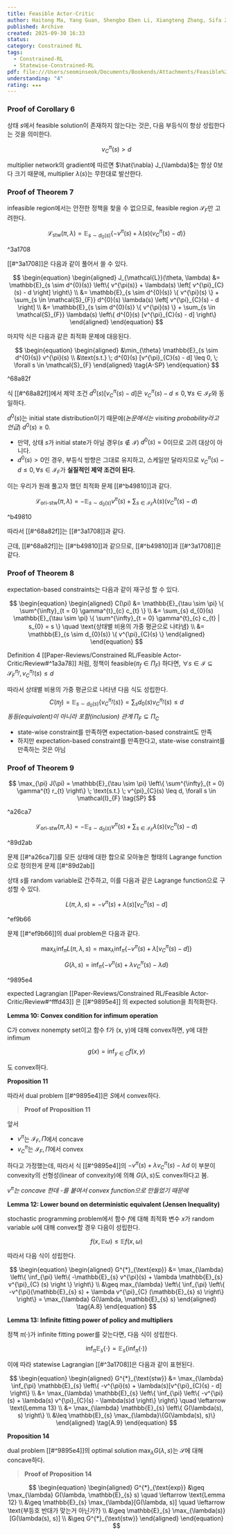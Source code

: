 ```yaml
---
title: Feasible Actor-Critic
author: Haitong Ma, Yang Guan, Shengbo Eben Li, Xiangteng Zhang, Sifa Zheng, Jianyu Chen
published: Archive
created: 2025-09-30 16:33
status:
category: Constrained RL
tags:
  - Constrained-RL
  - Statewise-Constrained-RL
pdf: file:///Users/seominseok/Documents/Bookends/Attachments/Feasible%20Actor-Critic.pdf
understanding: "4"
rating: ★★★
---
```

### Proof of Corollary 6

상태 $s$에서 feasible solution이 존재하지 않는다는 것은, 다음 부등식이 항상 성립한다는 것을 의미한다.

$$
v^{\pi}_{C}(s) > d
$$

multiplier network의 gradient에 따르면 $\hat{\nabla} J_{\lambda}$는 항상 0보다 크기 때문에, multiplier $\lambda(s)$는 무한대로 발산한다.


### Proof of Theorem 7

infeasible region에서는 안전한 정책을 찾을 수 없으므로, feasible region $\mathcal{S}_{F}$만 고려한다.

$$
\mathcal{L}_{\text{stw}}(\pi, \lambda) = \mathbb{E}_{s \sim d_{0}(s)} \{ -v^{\pi}(s) + \lambda(s) (v^{\pi}_{C}(s) - d) \} \tag{SL}
$$

^3a1708

[[#^3a1708]]은 다음과 같이 풀어서 쓸 수 있다.

$$
\begin{equation}
	\begin{aligned}
		J_{\mathcal{L}}(\theta, \lambda) 
		&= \mathbb{E}_{s \sim d^{0}(s)} \left\{ v^{\pi(s)} + \lambda(s) \left[ v^{\pi}_{C}(s) - d \right] \right\} \\
		&= \mathbb{E}_{s \sim d^{0}(s)} \{ v^{\pi}(s) \} + \sum_{s \in \mathcal{S}_{F}} d^{0}(s) \lambda(s) \left[ v^{\pi}_{C}(s) - d \right] \\
		&= \mathbb{E}_{s \sim d^{0}(s)} \{ v^{\pi}(s) \} + \sum_{s \in \mathcal{S}_{F}} \lambda(s) \left\{ d^{0}(s) [v^{\pi}_{C}(s) - d] \right\}
	\end{aligned}
\end{equation}
$$

마지막 식은 다음과 같은 최적화 문제에 대응된다.

$$
\begin{equation}
	\begin{aligned}
		&\min_{\theta} \mathbb{E}_{s \sim d^{0}(s)} v^{\pi}(s) \\
		&\text{s.t.} \; d^{0}(s) [v^{\pi}_{C}(s) - d] \leq 0, \; \forall s \in \mathcal{S}_{F}
	\end{aligned}
	\tag{A-SP}
\end{equation} 
$$

^68a82f

식 [[#^68a82f]]에서 제약 조건 $d^{0}(s) [v^{\pi}_{C}(s) - d]$은 $v^{\pi}_{C}(s) - d \leq 0, \forall s \in \mathcal{I}_{F}$와 동일하다.

$d^{0}(s)$는 initial state distribution이기 때문에(*논문에서는 visiting probability라고 언급*) $d^{0}(s) \geq 0$.

- 만약, 상태 $s$가 initial state가 아닐 경우($s \notin \mathcal{I}$) $d^{0}(s) = 0$이므로 고려 대상이 아니다.
- $d^{0}(s) > 0$인 경우, 부등식 방향은 그대로 유지하고, 스케일만 달라지므로 $v^{\pi}_{C}(s) - d \leq 0, \forall s \in \mathcal{I}_{F}$가 **실질적인 제약 조건이 된다.**

이는 우리가 원래 풀고자 했던 최적화 문제 [[#^b49810]]과 같다.

$$
\mathcal{L}_{\text{ori-stw}}(\pi, \lambda) = - \mathbb{E}_{s \sim d_{0}(s)} v^{\pi}(s) + \sum_{s \in \mathcal{I}_{F}} \lambda(s) \left(v^{\pi}_{C}(s) - d \right) \tag{O-SL}
$$

^b49810


따라서 [[#^68a82f]]는 [[#^3a1708]]과 같다.

근데, [[#^68a82f]]는 [[#^b49810]]과 같으므로, [[#^b49810]]과 [[#^3a1708]]은 같다.


### Proof of Theorem 8

expectation-based constraints는 다음과 같이 재구성 할 수 있다.

$$
\begin{equation}
	\begin{aligned}
		C(\pi) 
		&= \mathbb{E}_{\tau \sim \pi} \{ \sum^{\infty}_{t = 0} \gamma^{t}_{c} c_{t} \} \\
		&= \sum_{s} d_{0}(s) \mathbb{E}_{\tau \sim \pi} \{ \sum^{\infty}_{t = 0} \gamma^{t}_{c} c_{t} | s_{0} = s \} \quad \text{상태별 비용의 가중 평균으로 나타냄} \\
		&= \mathbb{E}_{s \sim d_{0}(s)} \{ v^{\pi}_{C}(s) \}
	\end{aligned}
\end{equation}
$$

Definition 4 [[Paper-Reviews/Constrained RL/Feasible Actor-Critic/Review#^1a3a78]] 처럼, 정책이 feasible($\pi_{f} \in \Pi_{F}$) 하다면, $\forall s \in \mathcal{I} \subseteq \mathcal{S}^{\pi_{f}}_{F}, v^{{\pi}_{f}}_{C}(s) \leq d$

따라서 상태별 비용의 가중 평균으로 나타낸 다음 식도 성립한다.
$$
C(\pi_{f}) = \mathbb{E}_{s \sim d_{0}(s)} \{ v^{{\pi}_{f}}_{C}(s) \} = \sum_{s} d_{0}(s) v^{{\pi}_{f}}_{C}(s) \leq d
$$
*동등(equivalent)이 아니라 포함(inclusion) 관계*  $\Pi_{F} \subseteq \Pi_{C}$

- state-wise constraint를 만족하면 expectation-based constraint도 만족
- 하지만 expectation-based constraint를 만족한다고, state-wise constraint를 만족하는 것은 아님


### Proof of Theorem 9

$$
\max_{\pi} J(\pi) = \mathbb{E}_{\tau \sim \pi} \left\{ \sum^{\infty}_{t = 0} \gamma^{t} r_{t} \right\} \; \text{s.t.} \; v^{pi}_{C}(s) \leq d, \forall s \in \mathcal{I}_{F} \tag{SP}
$$

^a26ca7

$$
\mathcal{L}_{\text{ori-stw}}(\pi, \lambda) = - \mathbb{E}_{s \sim d_{0}(s)} v^{\pi}(s) + \sum_{s \in \mathcal{I}_{F}} \lambda(s) \left(v^{\pi}_{C}(s) - d \right) \tag{O-SL}
$$

^89d2ab


문제 [[#^a26ca7]]를 모든 상태에 대한 합으로 모아놓은 형태의 Lagrange function으로 정의한게 문제 [[#^89d2ab]]

상태 $s$를 random variable로 간주하고, 이를 다음과 같은 Lagrange function으로 구성할 수 있다.

$$
L(\pi, \lambda, s) = -v^{\pi}(s) + \lambda(s)[v^{\pi}_{C}(s) - d] \tag{A.1}
$$

^ef9b66

문제 [[#^ef9b66]]의  dual problem은 다음과 같다.

$$
\max_{\lambda} \inf_{\pi} L(\pi, \lambda, s) = \max_{\lambda} \inf_{\pi} \left\{ -v^{\pi}(s) + \lambda[v^{\pi}_{C}(s) - d] \right\} \tag{A.2}
$$

$$
G(\lambda, s) = \inf_{\pi} \left\{ -v^{\pi}(s) + \lambda v^{\pi}_{C}(s) - \lambda d \right\} \tag{A.3, A.5}
$$

^9895e4

expected Lagrangian [[Paper-Reviews/Constrained RL/Feasible Actor-Critic/Review#^fffd43]] 은 [[#^9895e4]] 의 expected solution을 최적화한다.


**Lemma 10: Convex condition for infimum operation**

C가 convex nonempty set이고 함수 f가 (x, y)에 대해 convex하면, y에 대한 infimum

$$
g(x) = \inf_{y \in C} f(x, y) \tag{A.4}
$$

도 convex하다.

**Proposition 11**

따라서 dual problem [[#^9895e4]]은 $S$에서 convex하다.

> **Proof of Proposition 11**

앞서 

- $v^{\pi}$는 $\mathcal{I}_{F}, \Pi$에서 concave
- $v^{\pi}_{C}$는 $\mathcal{I}_{F}, \Pi$에서 convex

하다고 가정했는데, 따라서 식 [[#^9895e4]]의 $-v^{\pi}(s) + \lambda v^{\pi}_{C}(s) - \lambda d$ 이 부분이 convexity의 선형성(linear of convexity)에 의해 $G(\lambda, s)$도 convex하다고 봄.

*$v^{\pi}$는 concave 한데 -를 붙여서 convex function으로 만들었기 때문에*


**Lemma 12: Lower bound on deterministic equivalent (Jensen Inequality)**

stochastic programming problem에서 함수 $f$에 대해 최적화 변수 $x$가 random variable $\omega$에 대해 convex할 경우 다음이 성립한다.

$$
f(x, \mathbb{E} \omega) \leq \mathbb{E} f(x, \omega) \tag{A.6}
$$

따라서 다음 식이 성립한다.

$$
\begin{equation}
	\begin{aligned}
			G^{*}_{\text{exp}} 
			&= \max_{\lambda} \left\{ \inf_{\pi} \left\{ -\mathbb{E}_{s} v^{\pi}(s) + \lambda \mathbb{E}_{s} v^{\pi}_{C} (s) \right \} \right\} \\
			&\geq max_{\lambda} \left\{ \inf_{\pi} \left\{ -v^{\pi}(\mathbb{E}_{s} s) + \lambda v^{\pi}_{C} (\mathbb{E}_{s} s) \right\} \right\} = \max_{\lambda} G(\lambda, \mathbb{E}_{s} s)
	\end{aligned}
	\tag{A.8}
\end{equation}
$$

**Lemma 13: Infinite fitting power of policy and multipliers**

정책 $\pi(\cdot)$가 infinite fitting power를 갖는다면, 다음 식이 성립한다.

$$
\inf_{\pi} \mathbb{E}_{s} \{ \cdot \} = \mathbb{E}_{s} \{ \inf_{\pi} (\cdot) \}
$$

이에 따라 statewise Lagrangian [[#^3a1708]]은 다음과 같이 표현된다.

$$
\begin{equation}
	\begin{aligned}
		G^{*}_{\text{stw}} 
		&= \max_{\lambda} \inf_{\pi} \mathbb{E}_{s} \left\{ -v^{\pi}(s) + \lambda(s)[v^{\pi}_{C}(s) - d] \right\} \\
		&= \max_{\lambda} \mathbb{E}_{s} \left\{ \inf_{\pi} \left\{ -v^{\pi}(s) + \lambda(s) v^{\pi}_{C}(s) - \lambda(s)d \right\} \right\} \quad \leftarrow \text{Lemma 13} \\
		&= \max_{\lambda} \mathbb{E}_{s} \left\{ G(\lambda(s), s) \right\} \\
		&\leq \mathbb{E}_{s} \max_{\lambda}\{G(\lambda(s), s)\}
	\end{aligned}
	\tag{A.9}
\end{equation}
$$

**Proposition 14**

dual problem [[#^9895e4]]의 optimal solution $\max_{\lambda} G(\lambda, s)$는 $\mathcal{S}$에 대해 concave하다.

>**Proof of Proposition 14**

$$
\begin{equation}
	\begin{aligned}
		G^{*}_{\text{exp}} 
		&\geq \max_{\lambda} G(\lambda, \mathbb{E}_{s} s) \quad \leftarrow \text{Lemma 12} \\
		&\geq \mathbb{E}_{s} \max_{\lambda}[G(\lambda, s)] \quad \leftarrow \text{부등호 반대가 맞는거 아닌가?} \\
		&\geq \mathbb{E}_{s} \max_{\lambda(s)} [G(\lambda(s), s)] \\
		&\geq G^{*}_{\text{stw}}
	\end{aligned}
\end{equation}
$$